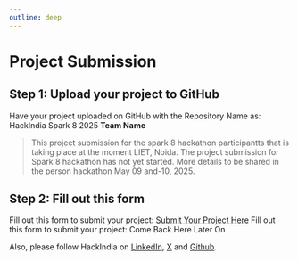 ```yaml
---
outline: deep
---
```


# Project Submission

## Step 1: Upload your project to GitHub

Have your project uploaded on GitHub with the Repository Name as: HackIndia Spark 8 2025 **Team Name**

> This project submission for the spark 8 hackathon participantts that is taking place at the moment LIET, Noida.
> The  project submission for Spark 8 hackathon has not yet started. More details to be shared in the person hackathon May 09 and-10, 2025.


## Step 2: Fill out this form

Fill out this form to submit your project: [Submit Your Project Here](https://forms.cloud.microsoft/r/aX2Zf3vCSQ)
Fill out this form to submit your project: Come Back Here Later On

Also, please follow HackIndia on [LinkedIn](https://www.linkedin.com/company/hackindiaxyz), [X](https://x.com/HackIndiaXYZ) and [Github](https://github.com/HackIndiaXYZ).

